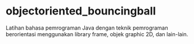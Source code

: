# objectoriented_bouncingball
Latihan bahasa pemrograman Java dengan teknik pemrograman berorientasi menggunakan library frame, objek graphic 2D, dan lain-lain.
